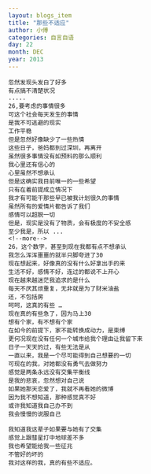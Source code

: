 ```yaml
---
layout: blogs_item
title: "那些不适应"
author: 小傅
categories: 自言自语
day: 22
month: DEC
year: 2013
---
```



	忽然发现头发白了好多
	有点搞不清楚状况
	.....
	26,要考虑的事情很多
	可这个社会每天发生的事情
	是我不可逃避的现实
	工作平稳
	但是忽然好像缺少了一些热情
	这些日子，爸妈都到过深圳，再离开
	虽然很多事情没有如预料的那么顺利
	我心里还有信心的
	心里虽然不想承认
	但是这确实我目前唯一的一些希望
	只有在着前提成立情况下
	我才有可能干那些早已被我计划很久的事情
	虽然所有的爱情片都告诉了我们
	感情可以超脱一切
	但是，现实是没有了物质，会有极度的不安全感
	至少我是，所以 ...
	<!--more--> 
	26，这个数字，甚至到现在我都有点不想承认
	我怎么浑浑噩噩的就半只脚夸进了30
	现在想起来，好像真的没有什么好拿出手的来
	生活不好，感情不好，连过的都说不上开心
	现在越来越迷茫我追求的是什么
	每天不厌其烦重复，无非就是为了财米油盐
	还，不包括房
	呵呵，这真的有些 …
	现在真的有些急了，因为马上30
	想有个家，有不想有个家
	在如今的前提下，家不能转换成动力，是束缚
	更何况现在没有任何一个城市给我个理由让我留下来
	日子一天天的过，有些无法是从
	一直以来，我是一个尽可能得到自己想要的一切
	可现在的我，对她都没有勇气去做努力
	感觉是两条永远没有交集平衡线
	是我的悲哀，忽然想对自己说
	如果她那天恋爱了，我就不再看她的微博
	因为我不想知道，那种感觉真不好
	或许我知道我自己办不到
	我会慢慢的说服自己
	
	我知道我这辈子如果要与她有了交集
	感觉上跟彗星打中地球差不多
	我也希望能给我一些征兆
	不管好的坏的
	我对这样的我，真的有些不适应。

	
